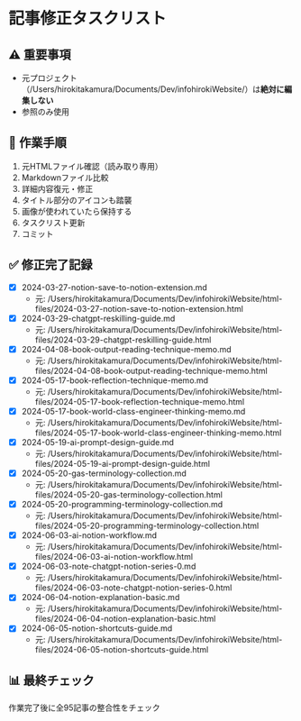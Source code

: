 # 記事修正タスクリスト

## ⚠️ 重要事項
- 元プロジェクト（/Users/hirokitakamura/Documents/Dev/infohirokiWebsite/）は**絶対に編集しない**
- 参照のみ使用

## 🔄 作業手順
1. 元HTMLファイル確認（読み取り専用）
2. Markdownファイル比較
3. 詳細内容復元・修正
4. タイトル部分のアイコンも踏襲
5. 画像が使われていたら保持する
6. タスクリスト更新
7. コミット

## ✅ 修正完了記録
- [x] 2024-03-27-notion-save-to-notion-extension.md
  - 元: /Users/hirokitakamura/Documents/Dev/infohirokiWebsite/html-files/2024-03-27-notion-save-to-notion-extension.html
- [x] 2024-03-29-chatgpt-reskilling-guide.md
  - 元: /Users/hirokitakamura/Documents/Dev/infohirokiWebsite/html-files/2024-03-29-chatgpt-reskilling-guide.html
- [x] 2024-04-08-book-output-reading-technique-memo.md
  - 元: /Users/hirokitakamura/Documents/Dev/infohirokiWebsite/html-files/2024-04-08-book-output-reading-technique-memo.html
- [x] 2024-05-17-book-reflection-technique-memo.md
  - 元: /Users/hirokitakamura/Documents/Dev/infohirokiWebsite/html-files/2024-05-17-book-reflection-technique-memo.html
- [x] 2024-05-17-book-world-class-engineer-thinking-memo.md
  - 元: /Users/hirokitakamura/Documents/Dev/infohirokiWebsite/html-files/2024-05-17-book-world-class-engineer-thinking-memo.html
- [x] 2024-05-19-ai-prompt-design-guide.md
  - 元: /Users/hirokitakamura/Documents/Dev/infohirokiWebsite/html-files/2024-05-19-ai-prompt-design-guide.html
- [x] 2024-05-20-gas-terminology-collection.md
  - 元: /Users/hirokitakamura/Documents/Dev/infohirokiWebsite/html-files/2024-05-20-gas-terminology-collection.html
- [x] 2024-05-20-programming-terminology-collection.md
  - 元: /Users/hirokitakamura/Documents/Dev/infohirokiWebsite/html-files/2024-05-20-programming-terminology-collection.html
- [x] 2024-06-03-ai-notion-workflow.md
  - 元: /Users/hirokitakamura/Documents/Dev/infohirokiWebsite/html-files/2024-06-03-ai-notion-workflow.html
- [x] 2024-06-03-note-chatgpt-notion-series-0.md
  - 元: /Users/hirokitakamura/Documents/Dev/infohirokiWebsite/html-files/2024-06-03-note-chatgpt-notion-series-0.html
- [x] 2024-06-04-notion-explanation-basic.md
  - 元: /Users/hirokitakamura/Documents/Dev/infohirokiWebsite/html-files/2024-06-04-notion-explanation-basic.html
- [x] 2024-06-05-notion-shortcuts-guide.md
  - 元: /Users/hirokitakamura/Documents/Dev/infohirokiWebsite/html-files/2024-06-05-notion-shortcuts-guide.html

## 📊 最終チェック
作業完了後に全95記事の整合性をチェック